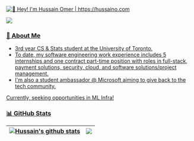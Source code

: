 [<img src="https://raw.githubusercontent.com/hussaino03/hussaino03/master/Intro.gif" alt="👋 Hey! I'm Hussain Omer | https://hussaino.com" title="👋 Hey! I'm Hussain Omer | https://hussaino.com/"/>](https://hussaino.com/)

<div style="display: flex; align-items: center; justify-content: space-between;">
		 <a href="mailto:hussain.omer@mail.utoronto.ca" target="_blank">
	<img src="https://img.shields.io/badge/hussain.omer@mail.utoronto.ca-D14836?style=flat&logo=gmail&logoColor=white"/>		 
</div>
			 
### :book: About Me 

- 3rd year CS & Stats student at the University of Toronto.
- To date, my software engineering work experience includes 5 internships and one contract part-time position with roles in full-stack, payment solutions, security, cloud, and software solutions/project management.
- I'm also a student ambassador @ Microsoft aiming to give back to the tech community.

Currently, seeking opportunities in ML Infra!

### 📊 GitHub Stats

| <a href="https://github.com/hussaino03/github-readme-stats"><img align="center" src="https://readme-stats-omega-two.vercel.app/api?username=hussaino03&show=prs_merged,prs_merged_percentage&show_icons=true&include_all_commits=true&count_private=true&theme=algolia&hide_rank=true&hide=contribs" alt="Hussain's github stats" /></a> | <a href="https://github.com/hussaino03/github-readme-stats"><img align="center" src="https://github-readme-stats.vercel.app/api/top-langs/?username=hussaino03&langs_count=10&hide=jupyter%20notebook&theme=algolia&layout=compact" /></a> |
| ------------- | ------------- |
